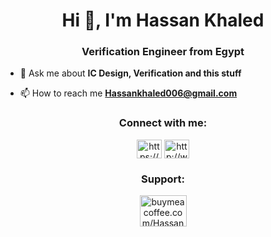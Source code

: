 <h1 align="center">Hi 👋, I'm Hassan Khaled</h1>
<h3 align="center">Verification Engineer from Egypt</h3>

- 💬 Ask me about **IC Design, Verification and this stuff**

- 📫 How to reach me **Hassankhaled006@gmail.com**

<h3 align="center">Connect with me:</h3>
<p align="center">
<a href="https://www.linkedin.com/in/hassan-khaled-898359219" target="blank"><img align="center" src="https://raw.githubusercontent.com/rahuldkjain/github-profile-readme-generator/master/src/images/icons/Social/linked-in-alt.svg" alt="https://www.linkedin.com/in/hassan-khaled-898359219" height="30" width="40" /></a>
<a href="http://www.youtube.com/@Hassan_khaled" target="blank"><img align="center" src="https://raw.githubusercontent.com/rahuldkjain/github-profile-readme-generator/master/src/images/icons/Social/youtube.svg" alt="http://www.youtube.com/@hassan_khaled" height="30" width="40" /></a>
</p>

<h3 align="center">Support:</h3>
<p align="center">
  <a href="https://buymeacoffee.com/hassankh"> 
    <img src="https://cdn.buymeacoffee.com/buttons/v2/default-blue.png" height="50" width="75" alt="buymeacoffee.com/HassanKh" />
  </a>
</p>
